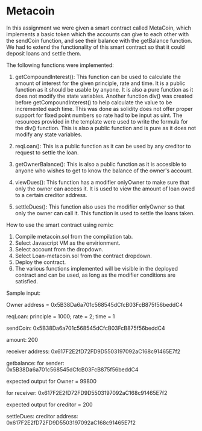 
# Metacoin

In this assignment we were given a smart contract called MetaCoin,
 which implements 
a basic token which the accounts can give to each other 
with the sendCoin function, and see their balance with 
the getBalance function. We had to extend the functionality of 
this smart contract so that it could deposit loans and settle them.

The following functions were implemented:
1. getCompoundInterest(): This function can be used to calculate the
amount of interest for the given principle, rate and time. It is a public
function as it should be usable by anyone. It is also a pure function 
as it does not modify the state variables.
Another function div() was created before getCompoundInterest() to help 
calculate the value to be incremented each time. This was done as 
solidity does not offer proper support for fixed point numbers so rate 
had to be input as uint. The resources provided in the template were
used to write the formula for the div() function. This is also a public 
function and is pure as it does not modify any state variables.

2. reqLoan(): This is a public function as it can be used by any
creditor
to request to settle the loan. 

3. getOwnerBalance(): This is also a public function as it is accesible 
to anyone who wishes to get to know the balance of the owner's account.

4. viewDues(): This function has a modifier onlyOwner to make sure
that only the owner can access it. It is used to view the amount 
of loan owed to a certain creditor address.

5. settleDues(): This function also uses the modifier onlyOwner so
that only the owner can call it. This function is used to settle the 
loans taken.

How to use the smart contract using remix:
1. Compile metacoin.sol from the compilation tab.
2. Select Javascript VM as the envirionment.
3. Select account from the dropdown.
4. Select Loan-metacoin.sol from the contract dropdown.
5. Deploy the contract.
6. The various functions implemented will be visible in
the deployed contract and can be used, as long as the modifier
conditions are satisfied.

Sample input:

Owner address = 0x5B38Da6a701c568545dCfcB03FcB875f56beddC4 

reqLoan: principle = 1000; rate = 2; time = 1

sendCoin: 0x5B38Da6a701c568545dCfcB03FcB875f56beddC4

amount: 200

receiver address: 0x617F2E2fD72FD9D5503197092aC168c91465E7f2

getbalance: for sender: 0x5B38Da6a701c568545dCfcB03FcB875f56beddC4

expected output for Owner = 99800

for receiver: 0x617F2E2fD72FD9D5503197092aC168c91465E7f2

expected output for creditor = 200

settleDues: creditor address: 0x617F2E2fD72FD9D5503197092aC168c91465E7f2


